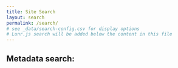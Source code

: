 ```yaml
---
title: Site Search
layout: search
permalink: /search/
# see _data/search-config.csv for display options
# Lunr.js search will be added below the content in this file
---
```

<script async src="https://cse.google.com/cse.js?cx=f6b7a96898fee4abd">
</script>
<div class="gcse-search"></div>

## Metadata search:
